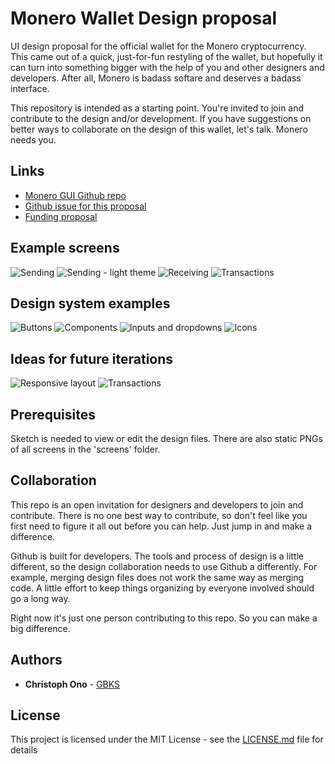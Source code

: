# Monero Wallet Design proposal

UI design proposal for the official wallet for the Monero cryptocurrency. This came out of a quick, just-for-fun restyling of the wallet, but hopefully it can turn into something bigger with the help of you and other designers and developers. After all, Monero is badass softare and deserves a badass interface.

This repository is intended as a starting point. You're invited to join and contribute to the design and/or development. If you have suggestions on better ways to collaborate on the design of this wallet, let's talk. Monero needs you.

## Links
* [Monero GUI Github repo](https://github.com/monero-project/monero-gui)
* [Github issue for this proposal](https://github.com/monero-project/monero-gui/issues/949)
* [Funding proposal](https://forum.getmonero.org/6/ideas/89258/gui-redesign)

## Example screens

![Sending](https://github.com/GBKS/monero-wallet-design/blob/master/screens/desktop-dark/send.png "Sending")
![Sending - light theme](https://github.com/GBKS/monero-wallet-design/blob/master/screens/desktop-light/send.png "Sending - light theme")
![Receiving](https://github.com/GBKS/monero-wallet-design/blob/master/screens/desktop-dark/receive.png "Receiving")
![Transactions](https://github.com/GBKS/monero-wallet-design/blob/master/screens/desktop-dark/transactions.png "Transactions")

## Design system examples

![Buttons](https://github.com/GBKS/monero-wallet-design/blob/master/screens/desktop-dark/Buttons.png "Buttons")
![Components](https://github.com/GBKS/monero-wallet-design/blob/master/screens/desktop-dark/Components.png "Components")
![Inputs and dropdowns](https://github.com/GBKS/monero-wallet-design/blob/master/screens/desktop-dark/Inputs%20and%20dropdowns.png "Inputs and dropdowns")
![Icons](https://github.com/GBKS/monero-wallet-design/blob/master/screens/desktop-dark/Icons.png "Icons")

## Ideas for future iterations

![Responsive layout](https://github.com/GBKS/monero-wallet-design/blob/master/screens/future/responsive%20layout.png "Responsive layout")
![Transactions](https://github.com/GBKS/monero-wallet-design/blob/master/screens/future/transactions%20-%20ideas.png "Transactions")

## Prerequisites

Sketch is needed to view or edit the design files. There are also static PNGs of all screens in the 'screens' folder.

## Collaboration

This repo is an open invitation for designers and developers to join and contribute. There is no one best way to contribute, so don't feel like you first need to figure it all out before you can help. Just jump in and make a difference.

Github is built for developers. The tools and process of design is a little different, so the design collaboration needs to use Github a differently. For example, merging design files does not work the same way as merging code. A little effort to keep things organizing by everyone involved should go a long way.

Right now it's just one person contributing to this repo. So you can make a big difference.

## Authors

* **Christoph Ono** - [GBKS](http://www.germanysbestkeptsecret.com)

## License

This project is licensed under the MIT License - see the [LICENSE.md](LICENSE.md) file for details
